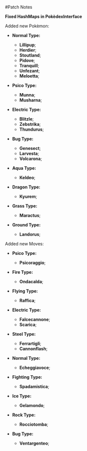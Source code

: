 #Patch Notes

**Fixed HashMaps in PokèdexInterface**

Added new Pokèmon:
 - **Normal Type:**
   - **Lillipup**;
   - **Herdier**;
   - **Stoutland**;
   - **Pidove**;
   - **Tranquill**;
   - **Unfezant**;
   - **Meloetta**;
  
 - **Psico Type:**
   - **Munna**;
   - **Musharna**;
  
 - **Electric Type:**
   - **Blitzle**;
   - **Zebstrika**;
   - **Thundurus**;
  
 - **Bug Type:**
   - **Genesect**;
   - **Larvesta**;
   - **Volcarona**;
  
 - **Aqua Type:**
   - **Keldeo**;
  
 - **Dragon Type:**
   - **Kyurem**;
  
 - **Grass Type:**
   - **Maractus**;
  
 - **Ground Type:**
   - **Landorus**;
  
Added new Moves:
 - **Psico Type:**
   - **Psicoraggio**;
  
 - **Fire Type:**
   - **Ondacalda**;
 
 - **Flying Type:**
   - **Raffica**;
  
 - **Electric Type:**
   - **Falcecannone**;
   - **Scarica**;
  
 - **Steel Type:**
   - **Ferrartigli**;
   - **Cannonflash**;
  
 - **Normal Type:**
   - **Echeggiavoce**;
  
 - **Fighting Type:**
   - **Spadamistica**;
  
 - **Ice Type:**
   - **Gelamondo**;
  
 - **Rock Type:**
   - **Rocciotomba**;
  
 - **Bug Type:**
   - **Ventargenteo**;
